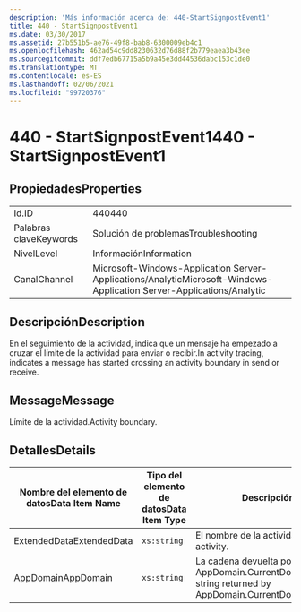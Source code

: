 ```yaml
---
description: 'Más información acerca de: 440-StartSignpostEvent1'
title: 440 - StartSignpostEvent1
ms.date: 03/30/2017
ms.assetid: 27b551b5-ae76-49f8-bab8-6300009eb4c1
ms.openlocfilehash: 462ad54c9dd8230632d76d88f2b779eaea3b43ee
ms.sourcegitcommit: ddf7edb67715a5b9a45e3dd44536dabc153c1de0
ms.translationtype: MT
ms.contentlocale: es-ES
ms.lasthandoff: 02/06/2021
ms.locfileid: "99720376"
---
```

# <a name="440---startsignpostevent1"></a><span data-ttu-id="13cd8-103">440 - StartSignpostEvent1</span><span class="sxs-lookup"><span data-stu-id="13cd8-103">440 - StartSignpostEvent1</span></span>

## <a name="properties"></a><span data-ttu-id="13cd8-104">Propiedades</span><span class="sxs-lookup"><span data-stu-id="13cd8-104">Properties</span></span>  
  
|||  
|-|-|  
|<span data-ttu-id="13cd8-105">Id.</span><span class="sxs-lookup"><span data-stu-id="13cd8-105">ID</span></span>|<span data-ttu-id="13cd8-106">440</span><span class="sxs-lookup"><span data-stu-id="13cd8-106">440</span></span>|  
|<span data-ttu-id="13cd8-107">Palabras clave</span><span class="sxs-lookup"><span data-stu-id="13cd8-107">Keywords</span></span>|<span data-ttu-id="13cd8-108">Solución de problemas</span><span class="sxs-lookup"><span data-stu-id="13cd8-108">Troubleshooting</span></span>|  
|<span data-ttu-id="13cd8-109">Nivel</span><span class="sxs-lookup"><span data-stu-id="13cd8-109">Level</span></span>|<span data-ttu-id="13cd8-110">Información</span><span class="sxs-lookup"><span data-stu-id="13cd8-110">Information</span></span>|  
|<span data-ttu-id="13cd8-111">Canal</span><span class="sxs-lookup"><span data-stu-id="13cd8-111">Channel</span></span>|<span data-ttu-id="13cd8-112">Microsoft-Windows-Application Server-Applications/Analytic</span><span class="sxs-lookup"><span data-stu-id="13cd8-112">Microsoft-Windows-Application Server-Applications/Analytic</span></span>|  
  
## <a name="description"></a><span data-ttu-id="13cd8-113">Descripción</span><span class="sxs-lookup"><span data-stu-id="13cd8-113">Description</span></span>  

 <span data-ttu-id="13cd8-114">En el seguimiento de la actividad, indica que un mensaje ha empezado a cruzar el límite de la actividad para enviar o recibir.</span><span class="sxs-lookup"><span data-stu-id="13cd8-114">In activity tracing, indicates a message has started crossing an activity boundary in send or receive.</span></span>  
  
## <a name="message"></a><span data-ttu-id="13cd8-115">Message</span><span class="sxs-lookup"><span data-stu-id="13cd8-115">Message</span></span>  

 <span data-ttu-id="13cd8-116">Límite de la actividad.</span><span class="sxs-lookup"><span data-stu-id="13cd8-116">Activity boundary.</span></span>  
  
## <a name="details"></a><span data-ttu-id="13cd8-117">Detalles</span><span class="sxs-lookup"><span data-stu-id="13cd8-117">Details</span></span>  
  
|<span data-ttu-id="13cd8-118">Nombre del elemento de datos</span><span class="sxs-lookup"><span data-stu-id="13cd8-118">Data Item Name</span></span>|<span data-ttu-id="13cd8-119">Tipo del elemento de datos</span><span class="sxs-lookup"><span data-stu-id="13cd8-119">Data Item Type</span></span>|<span data-ttu-id="13cd8-120">Descripción</span><span class="sxs-lookup"><span data-stu-id="13cd8-120">Description</span></span>|  
|--------------------|--------------------|-----------------|  
|<span data-ttu-id="13cd8-121">ExtendedData</span><span class="sxs-lookup"><span data-stu-id="13cd8-121">ExtendedData</span></span>|`xs:string`|<span data-ttu-id="13cd8-122">El nombre de la actividad.</span><span class="sxs-lookup"><span data-stu-id="13cd8-122">The name of the activity.</span></span>|  
|<span data-ttu-id="13cd8-123">AppDomain</span><span class="sxs-lookup"><span data-stu-id="13cd8-123">AppDomain</span></span>|`xs:string`|<span data-ttu-id="13cd8-124">La cadena devuelta por AppDomain.CurrentDomain.FriendlyName.</span><span class="sxs-lookup"><span data-stu-id="13cd8-124">The string returned by AppDomain.CurrentDomain.FriendlyName.</span></span>|
